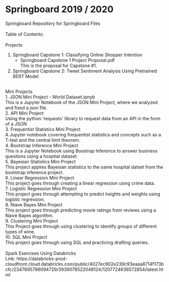 # Springboard 2019 / 2020<br/>
 Springboard Repository for Springboard Files<br/>
<br/>
Table of Contents:<br/>
<br/>
Projects<br/>
1. Springboard Capstone 1: Classifying Online Shopper Intention<br/>
   - Springboard Capstone 1 Project Proposal.pdf<br/>
    This is the proposal for Capstone #1.<br/>
2. Springboard Capstone 2: Tweet Sentiment Analysis Using Pretrained BERT Model<br/>
<br/>
Mini Projects<br/>
1. JSON Mini Project - World Dataset.ipnyb<br/>
   This is a Jupyter Notebook of the JSON Mini Project, where we analyzed and fixed a json file.<br/>
2. API Mini Project<br/>
   Using the python 'requests' library to request data from an API in the form of a JSON<br/>
3. Frequentist Statistics Mini Project<br/>
   A Jupyter notebook covering frequentist statistics and concepts such as a T-test and the central limit theorem.<br/>
4. Bootstrap Inference Mini Project<br/>
   This is a Jupyter Notebook using Boostrap Inference to answer business questions using a hosptial dataset.<br/>
5. Bayesian Statistics Mini Project<br/>
   This project applies Bayesian statistics to the same hospital datset from the bootstrap inference project.<br/>
6. Linear Regression Mini Project<br/>
   This project goes through creating a linear regression using crime data.<br/>
7. Logistic Regression Mini Project<br/>
   This project goes through attempting to predict heights and weights using logistic regression.<br/>
8. Niave Bayes Mini Project<br/>
   This project goes through predicting movie ratings from reviews using a Naive Bayes algorithm.<br/>
9. Clustering Mini Project<br/>
   This Project goes through using clustering to identify groups of different types of wine.<br/>
10. SQL Mini Project<br/>
   This project goes through using SQL and practicing drafting queries.<br/>
<br/>
Spark Exercises Using Databricks<br/>
Link: https://databricks-prod-cloudfront.cloud.databricks.com/public/4027ec902e239c93eaaa8714f173bcfc/2347695796094729/3939078522048124/1207724636572854/latest.html
